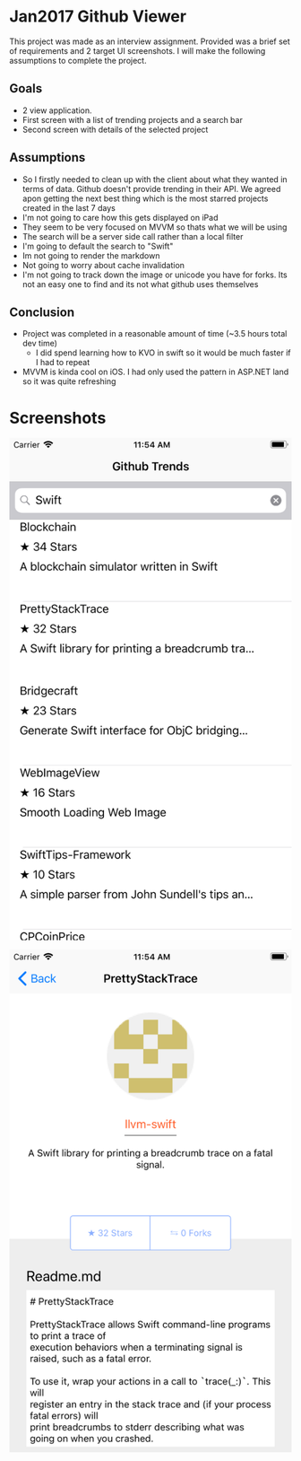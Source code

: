 #  Jan2017 Github Viewer

This project was made as an interview assignment. Provided was a brief set of requirements and 2 target UI screenshots. I will make the following assumptions to complete the project.

## Goals
* 2 view application.
* First screen with a list of trending projects and a search bar
* Second screen with details of the selected project

## Assumptions
* So I firstly needed to clean up with the client about what they wanted in terms of data. Github doesn't provide trending in their API. We agreed apon getting the next best thing which is the most starred projects created in the last 7 days
* I'm not going to care how this gets displayed on iPad
* They seem to be very focused on MVVM so thats what we will be using
* The search will be a server side call rather than a local filter
* I'm going to default the search to "Swift"
* Im not going to render the markdown
* Not going to worry about cache invalidation
* I'm not going to track down the image or unicode you have for forks. Its not an easy one to find and its not what github uses themselves

## Conclusion
* Project was completed in a reasonable amount of time (~3.5 hours total dev time)
    * I did spend learning how to KVO in swift so it would be much faster if I had to repeat
* MVVM is kinda cool on iOS. I had only used the pattern in ASP.NET land so it was quite refreshing

# Screenshots
![Search](https://github.com/brendanseabrook/Jan2017GithubViewer/blob/master/Simulator%20Screen%20Shot%20-%20iPhone%208%20Plus%20-%202018-01-16%20at%2011.54.03.png?raw=true)

![Details](https://github.com/brendanseabrook/Jan2017GithubViewer/blob/master/Simulator%20Screen%20Shot%20-%20iPhone%208%20Plus%20-%202018-01-16%20at%2011.54.10.png?raw=true)
    
